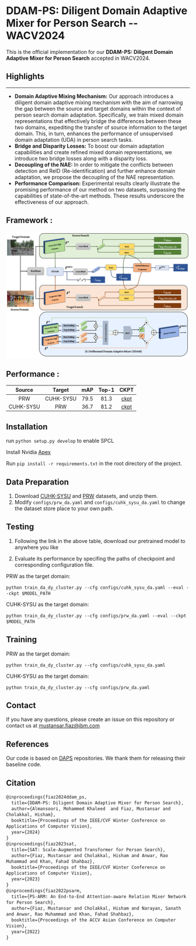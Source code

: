 # DDAM-PS: Diligent Domain Adaptive Mixer for Person Search --  WACV2024

This is the official implementation for our **DDAM-PS: Diligent Domain Adaptive Mixer for Person Search** accepted in WACV2024. 

## Highlights
-----------------
- **Domain Adaptive Mixing Mechanism:** Our approach introduces a diligent domain adaptive mixing mechanism with the aim of narrowing the gap between the source and target domains within the context of person search domain adaptation. Specifically, we train mixed domain representations that effectively bridge the differences between these two domains, expediting the transfer of source information to the target domain. This, in turn, enhances the performance of unsupervised domain adaptation (UDA) in person search tasks.
- **Bridge and Disparity Losses:** To boost our domain adaptation capabilities and create refined mixed domain representations, we introduce two bridge losses along with a disparity loss.
- **Decoupling of the NAE:** In order to mitigate the conflicts between detection and ReID (Re-identification) and further enhance domain adaptation, we propose the decoupling of the NAE representation.
- **Performance Comparison:** Experimental results clearly illustrate the promising performance of our method on two datasets, surpassing the capabilities of state-of-the-art methods. These results underscore the effectiveness of our approach.

## Framework :
![framework](doc/framework.png)

## Performance :

|  Source   |  Target   | mAP  | Top-1 |                             CKPT                             |
| :-------: | :-------: | :--: | :---: | :----------------------------------------------------------: |
|    PRW    | CUHK-SYSU | 79.5 | 81.3  | [ckpt](https://drive.google.com/file/d/1y57ilNXLK8Op3J0pbl_PzSwrGZ30VG4S/view?usp=sharing) |
| CUHK-SYSU |    PRW    | 36.7 | 81.2  | [ckpt](https://drive.google.com/file/d/1q8TQKrv376U6NYU3NxyrTLkRFWLYmDCt/view?usp=sharing) | 

## Installation

run `python setup.py develop` to enable SPCL

Install Nvidia [Apex](https://github.com/NVIDIA/apex)

Run `pip install -r requirements.txt` in the root directory of the project.


## Data Preparation

1. Download [CUHK-SYSU](https://drive.google.com/open?id=1z3LsFrJTUeEX3-XjSEJMOBrslxD2T5af) and [PRW](https://goo.gl/2SNesA) datasets, and unzip them.
2. Modify `configs/prw_da.yaml` and `configs/cuhk_sysu_da.yaml` to change the dataset store place to your own path.

## Testing

1. Following the link in the above table, download our pretrained model to anywhere you like

2. Evaluate its performance by specifing the paths of checkpoint and corresponding configuration file.

PRW as the target domain:

```
python train_da_dy_cluster.py --cfg configs/cuhk_sysu_da.yaml --eval --ckpt $MODEL_PATH
```

CUHK-SYSU as the target domain:

```
python train_da_dy_cluster.py --cfg configs/prw_da.yaml --eval --ckpt $MODEL_PATH
```

## Training

PRW as the target domain:

```
python train_da_dy_cluster.py --cfg configs/cuhk_sysu_da.yaml
```

CUHK-SYSU as the target domain:

```
python train_da_dy_cluster.py --cfg configs/prw_da.yaml
```

## Contact
If you have any questions, please create an issue on this repository or contact us at mustansar.fiaz@ibm.com

## References
Our code is based on [DAPS](https://github.com/caposerenity/DAPS)  repositories. 
We thank them for releasing their baseline code.

## Citation

```
@inproceedings{fiaz2024ddam_ps,
  title={DDAM-PS: Diligent Domain Adaptive Mixer for Person Search},
  author={Almansoori, Mohammed Khaleed  and Fiaz, Mustansar and Cholakkal, Hisham},
  booktitle={Proceedings of the IEEE/CVF Winter Conference on Applications of Computer Vision},
  year={2024}
}
@inproceedings{fiaz2023sat,
  title={SAT: Scale-Augmented Transformer for Person Search},
  author={Fiaz, Mustansar and Cholakkal, Hisham and Anwar, Rao Muhammad and Khan, Fahad Shahbaz},
  booktitle={Proceedings of the IEEE/CVF Winter Conference on Applications of Computer Vision},
  year={2023}
}
@inproceedings{fiaz2022psarm,
  title={PS-ARM: An End-to-End Attention-aware Relation Mixer Network for Person Search},
  author={Fiaz, Mustansar and Cholakkal, Hisham and Narayan, Sanath and Anwar, Rao Muhammad and Khan, Fahad Shahbaz},
  booktitle={Proceedings of the ACCV Asian Conference on Computer Vision}, 
  year={2022}
}
```
